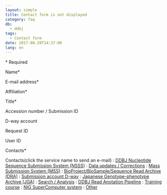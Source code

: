 ```yaml
---
layout: simple
title: Contact form is not displayed
category: faq
db:
  - ddbj
tags: 
  - Contact form
date: 2017-08-28T14:37:00
lang: en
---
```


<span class="red">\* Required </span>

Name<span class="red">\*</span>

E-mail address<span class="red">\*</span>

Affiliation<span class="red">\*</span>

Title<span class="red">\*</span>

Accession number / Submission ID

D-way account

Request ID

User ID

Contacts<span class="red">\*</span>

Contacts(click the service name to send an e-mail)
: [DDBJ Nucleotide Sequence Submission System
    (NSSS)](mailto:ddbjsub@ddbj.nig.ac.jp)
: [Data updates / Corrections](mailto:ddbjupdt@ddbj.nig.ac.jp)
: [Mass Submission System (MSS)](mailto:mass@ddbj.nig.ac.jp)
: [BioProject/BioSample/Sequence Read Archive
    (DRA)](mailto:trace@ddbj.nig.ac.jp)
: [Submission account D-way](mailto:dway@ddbj.nig.ac.jp)
: [Japanese Genotype-phenotype Archive
    (JGA)](mailto:jga@ddbj.nig.ac.jp)
: [Search / Analysis](mailto:ddbj@ddbj.nig.ac.jp)
: [DDBJ Read Anotation Pipeline](mailto:pipeline_dev@ddbj.nig.ac.jp)
: [Training course](mailto:ddbjing@ddbj.nig.ac.jp)
: [NIG SuperComputer system](mailto:sc-info@nig.ac.jp)
: [Other](mailto:ddbj@ddbj.nig.ac.jp)
